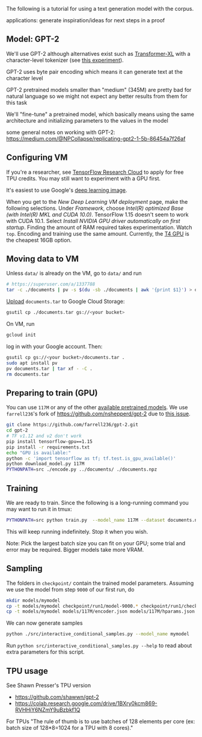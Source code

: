 <!--
* size of pretrained model
* GPT-2 vs transformer xl
* optimizer
* learning rate
-->
<!--
encoding got to about half of 1.7GB train.txt with 24GB of RAM,
48GB was plenty.
for 10GB dataset peak memory during encoding was 29GB, took 3.5hrs.
training required same memory.
for 117M, we can have a batch size of 3 on T4.
-->

The following is a tutorial for using a text generation model with the corpus.

applications: generate inspiration/ideas for next steps in a proof

## Model: GPT-2

We'll use GPT-2 although alternatives exist such as
[Transformer-XL](https://github.com/kimiyoung/transformer-xl) with a
character-level tokenizer (see
[this experiment](https://arxiv.org/abs/1912.01982)).

GPT-2 uses byte pair encoding which means it can generate text at the
character level

GPT-2 pretrained models smaller than "medium" (345M) are pretty bad for natural
language so we might not expect any better results from them for this task

We'll "fine-tune" a pretrained model, which basically means using the same
architecture and initializing parameters to the values in the model

some general notes on working with GPT-2:
https://medium.com/@NPCollapse/replicating-gpt2-1-5b-86454a7f26af

## Configuring VM

If you're a researcher, see [TensorFlow Research Cloud](https://www.tensorflow.org/tfrc)
to apply for free TPU credits.
You may still want to experiment with a GPU first.

It's easiest to use Google's
[deep learning image](https://console.cloud.google.com/marketplace/details/click-to-deploy-images/deeplearning?_ga=2.41035681.2087968058.1597093079-761847582.1591646209).

When you get to the _New Deep Learning VM deployment_ page, make the
following selections.
Under _Framework_, choose _Intel(R) optimized Base (with Intel(R) MKL and
CUDA 10.0)_.
TensorFlow 1.15 doesn't seem to work with CUDA 10.1.
Select _Install NVIDIA GPU driver automatically on first startup_.
Finding the amount of RAM required takes experimentation. Watch `top`. Encoding
and training use the same amount.
Currently, the [T4 GPU](https://cloud.google.com/compute/gpus-pricing) is the
cheapest 16GB option.

## Moving data to VM

Unless `data/` is already on the VM, go to `data/` and run
```bash
# https://superuser.com/a/1337788
tar -c ./documents | pv -s $(du -sb ./documents | awk '{print $1}') > documents.tar
```
[Upload](https://cloud.google.com/storage/docs/gsutil_install)
`documents.tar` to Google Cloud Storage:
```bash
gsutil cp ./documents.tar gs://<your bucket>
```
On VM, run
```bash
gcloud init
```
log in with your Google account.
Then:
```bash
gsutil cp gs://<your bucket>/documents.tar .
sudo apt install pv
pv documents.tar | tar xf - -C .
rm documents.tar
```

## Preparing to train (GPU)

You can use `117M` or any of the other [available pretrained
models](https://github.com/openai/gpt-2/issues/209#issuecomment-554246634).
We use `farrell236`'s fork of
https://github.com/nshepperd/gpt-2
due to [this issue](https://github.com/nshepperd/gpt-2/issues/33).

```bash
git clone https://github.com/farrell236/gpt-2.git
cd gpt-2
# TF v1.12 and v2 don't work
pip install tensorflow-gpu==1.15
pip install -r requirements.txt
echo "GPU is available:"
python -c 'import tensorflow as tf; tf.test.is_gpu_available()'
python download_model.py 117M
PYTHONPATH=src ./encode.py ../documents/ ./documents.npz
```

## Training

We are ready to train.
Since the following is a long-running command you may want to run it in tmux:
```bash
PYTHONPATH=src python train.py  --model_name 117M --dataset documents.npz --batch_size 3 --save_every 50 --sample_every 20 --sample_num 1 --sample_length 128 --val_every 100
```

This will keep running indefinitely. Stop it when you wish.

Note: Pick the largest batch size you can fit on your GPU;
some trial and error may be required.
Bigger models take more VRAM.


## Sampling

The folders in `checkpoint/` contain the trained model parameters.
Assuming we use the model from step `9000` of our first run, do
```bash
mkdir models/mymodel
cp -t models/mymodel checkpoint/run1/model-9000.* checkpoint/run1/checkpoint
cp -t models/mymodel models/117M/encoder.json models/117M/hparams.json models/117M/vocab.bpe
```

We can now generate samples
```bash
python ./src/interactive_conditional_samples.py --model_name mymodel
```
Run `python src/interactive_conditional_samples.py --help`
to read about extra parameters for this script.

## TPU usage

See Shawn Presser's TPU version
* https://github.com/shawwn/gpt-2
* https://colab.research.google.com/drive/1BXry0kcm869-RVHHiY6NZmY9uBzbkf1Q

For TPUs "The rule of thumb is to use batches of 128 elements per
core (ex: batch size of 128*8=1024 for a TPU with 8 cores)."

